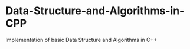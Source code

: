 # Data-Structure-and-Algorithms-in-CPP
Implementation of basic Data Structure and Algorithms in C++
